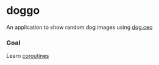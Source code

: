 # doggo

An application to show random dog images using [dog.ceo](https://dog.ceo/dog-api/)

### Goal 
Learn [coroutines](https://kotlinlang.org/docs/reference/coroutines-overview.html)
